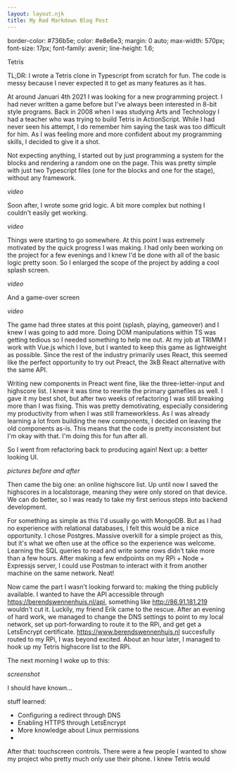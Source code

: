 ```yaml
---
layout: layout.njk
title: My Rad Markdown Blog Post
---
```


border-color: #736b5e;
color: #e8e6e3;
margin: 0 auto;
max-width: 570px;
font-size: 17px;
font-family: avenir;
line-height: 1.6;


Tetris


TL;DR: I wrote a Tetris clone in Typescript from scratch for fun. The code is messy because I never expected it to get as many features as it has.  

At around Januari 4th 2021 I was looking for a new programming project. I had never written a game before but I've always been interested in 8-bit style programs. Back in 2008 when I was studying Arts and Technology I had a teacher who was trying to build Tetris in ActionScript. While I had never seen his attempt, I do remember him saying the task was too difficult for him. As I was feeling more and more confident about my programming skills, I decided to give it a shot. 

Not expecting anything, I started out by just programming a system for the blocks and rendering a random one on the page. This was pretty simple with just two Typescript files (one for the blocks and one for the stage), without any framework. 

*video*

Soon after, I wrote some grid logic. A bit more complex but nothing I couldn't easily get working.

*video*

Things were starting to go somewhere. At this point I was extremely motivated by the quick progress I was making. I had only been working on the project for a few evenings and I knew I'd be done with all of the basic logic pretty soon. So I enlarged the scope of the project by adding a cool splash screen. 

*video*

And a game-over screen

*video*

The game had three states at this point (splash, playing, gameover) and I knew I was going to add more. Doing DOM manipulations within TS was getting tedious so I needed something to help me out. At my job at TRIMM I work with Vue.js which I love, but I wanted to keep this game as lightweight as possible. Since the rest of the industry primarily uses React, this seemed like the perfect opportunity to try out Preact, the 3kB React alternative with the same API. 

Writing new components in Preact went fine, like the three-letter-input and highscore list. I knew it was time to rewrite the primary gamefiles as well. I gave it my best shot, but after two weeks of refactoring I was still breaking more than I was fixing. This was pretty demotivating, especially considering my productivity from when I was still frameworkless. As I was already learning a lot from building the new components, I decided on leaving the old components as-is. This means that the code is pretty inconsistent but I'm okay with that. I'm doing this for fun after all.

So I went from refactoring back to producing again! Next up: a better looking UI.

*pictures before and after*

Then came the big one: an online highscore list. Up until now I saved the highscores in a localstorage, meaning they were only stored on that device. We can do better, so I was ready to take my first serious steps into backend development. 

For something as simple as this I'd usually go with MongoDB. But as I had no experience with relational databases, I felt this would be a nice opportunity. I chose Postgres. Massive overkill for a simple project as this, but it's what we often use at the office so the experience was welcome. Learning the SQL queries to read and write some rows didn't take more than a few hours. After making a few endpoints on my RPi + Node + Expressjs server, I could use Postman to interact with it from another machine on the same network. Neat!

Now came the part I wasn't looking forward to: making the thing publicly available. I wanted to have the API accessible through https://berendswennenhuis.nl/api, something like http://86.91.181.219 wouldn't cut it. Luckily, my friend Erik came to the rescue. After an evening of hard work, we managed to change the DNS settings to point to my local network, set up port-forwarding to route it to the RPi, and get get a LetsEncrypt certificate. https://www.berendswennenhuis.nl succesfully routed to my RPi, I was beyond excited. About an hour later, I managed to hook up my Tetris highscore list to the RPi.

The next morning I woke up to this:

*screenshot*

I should have known...




stuff learned:
- Configuring a redirect through DNS
- Enabling HTTPS through LetsEncrypt
- More knowledge about Linux permissions
- 




After that: touchscreen controls. There were a few people I wanted to show my project who pretty much only use their phone. I knew Tetris would 